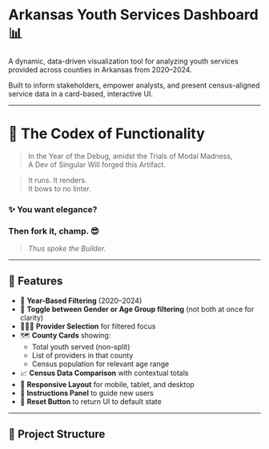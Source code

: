 # Arkansas Youth Services Dashboard 📊

A dynamic, data-driven visualization tool for analyzing youth services provided across counties in Arkansas from 2020–2024.

Built to inform stakeholders, empower analysts, and present census-aligned service data in a card-based, interactive UI.

---
# 📜 The Codex of Functionality

> In the Year of the Debug, amidst the Trials of Modal Madness,  
> A Dev of Singular Will forged this Artifact.  

> It runs. It renders.  
> It bows to no linter.

### ✨ You want elegance?  
### Then fork it, **champ**. 😎

> _Thus spoke the Builder._

---

## 🚀 Features

- 🔄 **Year-Based Filtering** (2020–2024)
- 🔘 **Toggle between Gender or Age Group filtering** (not both at once for clarity)
- 🧑‍🤝‍🧑 **Provider Selection** for filtered focus
- 🗺️ **County Cards** showing:
  - Total youth served (non-split)
  - List of providers in that county
  - Census population for relevant age range
- 📈 **Census Data Comparison** with contextual totals
- 🎨 **Responsive Layout** for mobile, tablet, and desktop
- 📜 **Instructions Panel** to guide new users
- 🔁 **Reset Button** to return UI to default state

---

## 📁 Project Structure

